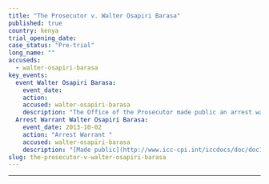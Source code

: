 ```yaml
---
title: "The Prosecutor v. Walter Osapiri Barasa"
published: true
country: kenya
trial_opening_date:
case_status: "Pre-trial"
long_name: ""
accuseds:
  - walter-osapiri-barasa
key_events:
  event Walter Osapiri Barasa:
    event_date:
    action:
    accused: walter-osapiri-barasa
    description: "The Office of the Prosecutor made public an arrest warrant for Barasa on October 2, 2013. Accused remains [at-large](http://allafrica.com/stories/201501110255.html)."
  Arrest Warrant Walter Osapiri Barasa:
    event_date: 2013-10-02
    action: "Arrest Warrant "
    accused: walter-osapiri-barasa
    description: "[Made public](http://www.icc-cpi.int/iccdocs/doc/doc1650592.pdf)"
slug: the-prosecutor-v-walter-osapiri-barasa
---
```

---
